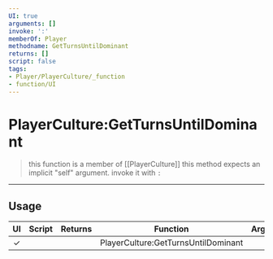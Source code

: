 ```yaml
---
UI: true
arguments: []
invoke: ':'
memberOf: Player
methodname: GetTurnsUntilDominant
returns: []
script: false
tags:
- Player/PlayerCulture/_function
- function/UI
---
```

# PlayerCulture:GetTurnsUntilDominant
> this function is a member of [[PlayerCulture]]
> this method expects an implicit "self" argument. invoke it with `:`
-----
## Usage
|  UI | Script | Returns | Function | Arguments |
|:---:|:------:|-------:|:--------:|:---------|
|✓| ||PlayerCulture:GetTurnsUntilDominant||
